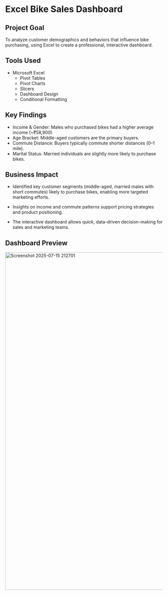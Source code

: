 #  Excel Bike Sales Dashboard

##  Project Goal
To analyze customer demographics and behaviors that influence bike purchasing, using Excel to create a professional, interactive dashboard.


##  Tools Used
- Microsoft Excel
  - Pivot Tables
  - Pivot Charts
  - Slicers
  - Dashboard Design
  - Conditional Formatting
  

##  Key Findings
- Income & Gender: Males who purchased bikes had a higher average income (~₹58,900).
- Age Bracket: Middle-aged customers are the primary buyers.
- Commute Distance: Buyers typically commute shorter distances (0–1 mile).
- Marital Status: Married individuals are slightly more likely to purchase bikes.



##  Business Impact
- Identified key customer segments (middle-aged, married males with short commutes) likely to purchase bikes, enabling more targeted marketing efforts.

- Insights on income and commute patterns support pricing strategies and product positioning.

- The interactive dashboard allows quick, data-driven decision-making for sales and marketing teams.



## Dashboard Preview
 <img width="1920" height="1080" alt="Screenshot 2025-07-15 212701" src="https://github.com/user-attachments/assets/b3ac37ed-fee3-4904-9752-1c508fed4b4d" />

